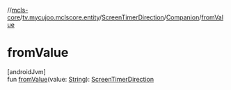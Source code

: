 //[mcls-core](../../../../index.md)/[tv.mycujoo.mclscore.entity](../../index.md)/[ScreenTimerDirection](../index.md)/[Companion](index.md)/[fromValue](from-value.md)

# fromValue

[androidJvm]\
fun [fromValue](from-value.md)(value: [String](https://kotlinlang.org/api/latest/jvm/stdlib/kotlin/-string/index.html)): [ScreenTimerDirection](../index.md)
